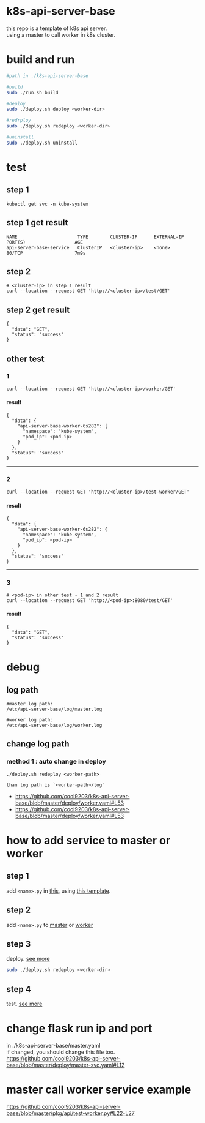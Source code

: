 # k8s-api-server-base
this repo is a template of k8s api server.  
using a master to call worker in k8s cluster.  

# build and run
```sh
#path in ./k8s-api-server-base

#build
sudo ./run.sh build

#deploy
sudo ./deploy.sh deploy <worker-dir>

#redrploy
sudo ./deploy.sh redeploy <worker-dir>

#uninstall
sudo ./deploy.sh uninstall
```

# test

## step 1

```
kubectl get svc -n kube-system
```

## step 1 get result
```
NAME                      TYPE        CLUSTER-IP      EXTERNAL-IP   PORT(S)                  AGE
api-server-base-service   ClusterIP   <cluster-ip>    <none>        80/TCP                   7m9s
```

## step 2
```
# <cluster-ip> in step 1 result
curl --location --request GET 'http://<cluster-ip>/test/GET'
```
    
## step 2 get result
```
{
  "data": "GET",
  "status": "success"
}
```


## other test

### 1
```
curl --location --request GET 'http://<cluster-ip>/worker/GET'
```

#### result
```
{
  "data": {
    "api-server-base-worker-6s282": {
      "namespace": "kube-system",
      "pod_ip": <pod-ip>
    }
  },
  "status": "success"
}
```

---

### 2
    
```
curl --location --request GET 'http://<cluster-ip>/test-worker/GET'
```

#### result
```
{
  "data": {
    "api-server-base-worker-6s282": {
      "namespace": "kube-system",
      "pod_ip": <pod-ip>
    }
  },
  "status": "success"
}
```
---

### 3
```
# <pod-ip> in other test - 1 and 2 result
curl --location --request GET 'http://<pod-ip>:8080/test/GET'
```
#### result
```
{
  "data": "GET",
  "status": "success"
}
```

# debug
## log path
```
#master log path:
/etc/api-server-base/log/master.log

#worker log path:
/etc/api-server-base/log/worker.log
```

## change log path
### method 1 : auto change in deploy
```
./deploy.sh redeploy <worker-path>

than log path is `<worker-path>/log`
```
- https://github.com/cool9203/k8s-api-server-base/blob/master/deploy/worker.yaml#L53
- https://github.com/cool9203/k8s-api-server-base/blob/master/deploy/worker.yaml#L53

# how to add service to master or worker

## step 1

add `<name>.py` in [this](https://github.com/cool9203/k8s-api-server-base/tree/master/pkg/api), using [this template](https://github.com/cool9203/k8s-api-server-base/blob/master/pkg/api/test.py).

## step 2
add `<name>.py` to [master](https://github.com/cool9203/k8s-api-server-base/blob/master/pkg/api/master.py#L5) or [worker](https://github.com/cool9203/k8s-api-server-base/blob/master/pkg/api/worker.py#L5)

## step 3
deploy. [see more](https://github.com/cool9203/k8s-api-server-base#build-and-run)
```sh
sudo ./deploy.sh redeploy <worker-dir>
```

## step 4
test. [see more](https://github.com/cool9203/k8s-api-server-base#test)

# change flask run ip and port
in ./k8s-api-server-base/master.yaml  
if changed, you should change this file too.  
https://github.com/cool9203/k8s-api-server-base/blob/master/deploy/master-svc.yaml#L12

# master call worker service example
https://github.com/cool9203/k8s-api-server-base/blob/master/pkg/api/test-worker.py#L22-L27  
